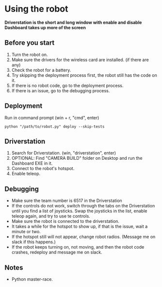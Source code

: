 # Using the robot

**Driverstation is the short and long window with enable and disable**
**Dashboard takes up more of the screen**

## Before you start
1. Turn the robot on.
2. Make sure the drivers for the wireless card are installed. (if there are any)
3. Check the robot for a battery.
4. Try skipping the deployment process first, the robot still has the code on it.
5. If there is no robot code, go to the deployment process.
6. If there is an issue, go to the debugging process.

## Deployment

Run in command prompt (win + r, "cmd", enter)

```
python "/path/to/robot.py" deploy --skip-tests
```

## Driverstation

1. Search for Driverstation. (win, "driverstation", enter)
2. OPTIONAL: Find "CAMERA BUILD" folder on Desktop and run the Dashboard EXE in it.
3. Connect to the robot's hotspot.
4. Enable teleop.

## Debugging 

- Make sure the team number is 6517 in the Driverstation
- If the controls do not work, switch through the tabs on the Driverstation until you find a list of joysticks. Swap the joysticks in the list, enable teleop again, and try to use te controls.
- Make sure the robot is connected to the driverstation.
- It takes a while for the hotspot to show up, if that is the issue, wait a minute or two.
- If the hotspot still will not appear, change robot radios. (Message me on slack if this happens.)
- If the robot keeps turning on, not moving, and then the robot code crashes, redeploy and message me on slack.

## Notes

- Python master-race.
